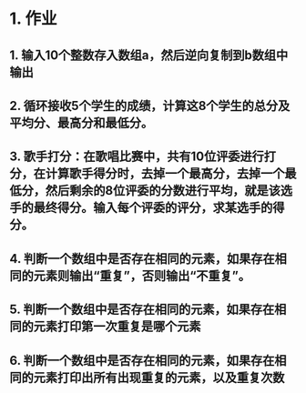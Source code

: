 # 1. 作业

## 1. 输入10个整数存入数组a，然后逆向复制到b数组中输出 



## 2.  循环接收5个学生的成绩，计算这8个学生的总分及平均分、最高分和最低分。 



## 3.  歌手打分：在歌唱比赛中，共有10位评委进行打分，在计算歌手得分时，去掉一个最高分，去掉一个最低分，然后剩余的8位评委的分数进行平均，就是该选手的最终得分。输入每个评委的评分，求某选手的得分。 



## 4. 判断一个数组中是否存在相同的元素，如果存在相同的元素则输出“重复”，否则输出“不重复”。 



## 5.  判断一个数组中是否存在相同的元素，如果存在相同的元素打印第一次重复是哪个元素

## 6. 判断一个数组中是否存在相同的元素，如果存在相同的元素打印出所有出现重复的元素，以及重复次数 







